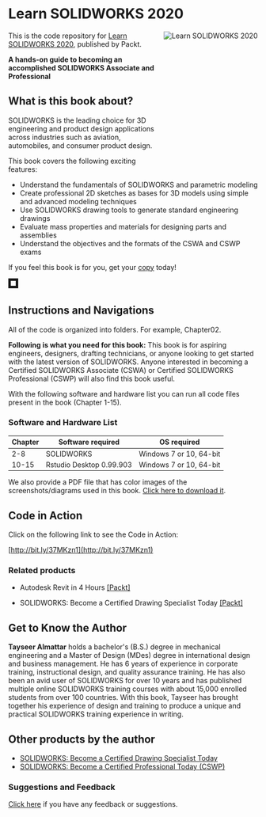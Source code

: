 # Learn SOLIDWORKS 2020

<a href="https://www.packtpub.com/business-other/learn-solidworks-2020?utm_source=github&utm_medium=repository&utm_campaign=978-1-78980-410-2"><img src="https://www.packtpub.com/media/catalog/product/cache/e4d64343b1bc593f1c5348fe05efa4a6/9/7/9781789804102-original.png" alt="Learn SOLIDWORKS 2020" height="256px" align="right"></a>

This is the code repository for [Learn SOLIDWORKS 2020](https://www.packtpub.com/business-other/learn-solidworks-2020?utm_source=github&utm_medium=repository&utm_campaign=978-1-78980-410-2), published by Packt.

**A hands-on guide to becoming an accomplished SOLIDWORKS Associate and Professional**

## What is this book about?
SOLIDWORKS is the leading choice for 3D engineering and product design applications across industries such as aviation, automobiles, and consumer product design.

This book covers the following exciting features:
* Understand the fundamentals of SOLIDWORKS and parametric modeling
* Create professional 2D sketches as bases for 3D models using simple and advanced modeling techniques
* Use SOLIDWORKS drawing tools to generate standard engineering drawings
* Evaluate mass properties and materials for designing parts and assemblies
* Understand the objectives and the formats of the CSWA and CSWP exams

If you feel this book is for you, get your [copy](https://www.amazon.com/dp/1789804108) today!

<a href="https://www.packtpub.com/?utm_source=github&utm_medium=banner&utm_campaign=GitHubBanner"><img src="https://raw.githubusercontent.com/PacktPublishing/GitHub/master/GitHub.png" 
alt="https://www.packtpub.com/" border="5" /></a>


## Instructions and Navigations
All of the code is organized into folders. For example, Chapter02.


**Following is what you need for this book:**
This book is for aspiring engineers, designers, drafting technicians, or anyone looking to get started with the latest version of SOLIDWORKS. Anyone interested in becoming a Certified SOLIDWORKS Associate (CSWA) or Certified SOLIDWORKS Professional (CSWP) will also find this book useful.

With the following software and hardware list you can run all code files present in the book (Chapter 1-15).

### Software and Hardware List

| Chapter  | Software required                   | OS required                        |
| -------- | ------------------------------------| -----------------------------------|
| 2-8      | SOLIDWORKS                          | Windows 7 or 10, 64-bit            |
| 10-15    | Rstudio Desktop 0.99.903            | Windows 7 or 10, 64-bit            |



We also provide a PDF file that has color images of the screenshots/diagrams used in this book. [Click here to download it](https://static.packt-cdn.com/downloads/9781789804102_ColorImages.pdf).

## Code in Action

Click on the following link to see the Code in Action:

[http://bit.ly/37MKzn1](http://bit.ly/37MKzn1)

### Related products
* Autodesk Revit in 4 Hours [[Packt]](https://www.packtpub.com/business/autodesk-revit-4-hours-video?utm_source=github&utm_medium=repository&utm_campaign=9781838551728)

* SOLIDWORKS: Become a Certified Drawing Specialist Today [[Packt]](https://www.packtpub.com/programming/solidworks-become-a-certified-drawing-specialist-today-video?utm_source=github&utm_medium=repository&utm_campaign=9781839218507)

## Get to Know the Author
**Tayseer Almattar**
holds a bachelor's (B.S.) degree in mechanical engineering and a Master of Design (MDes) degree in international design and business management. He has 6 years of experience in corporate training, instructional design, and quality assurance training. He has also been an avid user of SOLIDWORKS for over 10 years and has published multiple online SOLIDWORKS training courses with about 15,000 enrolled students from over 100 countries. With this book, Tayseer has brought together his experience of design and training to produce a unique and practical SOLIDWORKS training experience in writing.



## Other products by the author
* [SOLIDWORKS: Become a Certified Drawing Specialist Today](https://www.packtpub.com/programming/solidworks-become-a-certified-drawing-specialist-today-video?utm_source=github&utm_medium=repository&utm_campaign=9781839218507)
* [SOLIDWORKS: Become a Certified Professional Today (CSWP)](https://www.packtpub.com/business-other/solidworks-become-a-certified-professional-today-cswp-video?utm_source=github&utm_medium=repository&utm_campaign=9781838983666)

### Suggestions and Feedback
[Click here](https://docs.google.com/forms/d/e/1FAIpQLSdy7dATC6QmEL81FIUuymZ0Wy9vH1jHkvpY57OiMeKGqib_Ow/viewform) if you have any feedback or suggestions.

